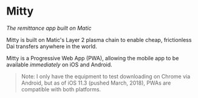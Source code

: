 # Mitty 
*The remittance app built on Matic*

Mitty is built on Matic's Layer 2 plasma chain to enable cheap, frictionless Dai transfers anywhere in the world. 

Mitty is a Progressive Web App (PWA), allowing the mobile app to be available *immediately* on iOS and Android. 

>Note: I only have the equipment to test downloading on Chrome via Android, but as of iOS 11.3 (pushed March, 2018), PWAs are compatible with both platforms.
